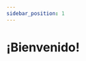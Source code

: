 ```yaml
---
sidebar_position: 1
---
```


# ¡Bienvenido!
<!--



¡Hola! 👋 Me alegra que hayas llegado a esta página de documentación. Aquí podrás explorar información relevante sobre algunos de los cursos que he tenido el gusto de impartir en la Universidad Icesi, como **Computación en Internet 2**, **Diseñando con Algoritmos** y, posiblemente, algunos temas fascinantes de **Inteligencia Artificial**. Mi objetivo es que encuentres aquí recursos útiles, explicaciones claras y ejemplos de código (propios y de la comunidad) que te ayuden a comprender mejor los conceptos que abordamos en clase.

---

## Sobre mí

Mi nombre es **Kevin David** y nací en 2001 en la ciudad de Cali, Colombia. Desde pequeño, la tecnología y la programación han sido mi pasión. Comencé mi formación en **Ingeniería de Sistemas** en la Universidad del Valle en 2018, donde adquirí una sólida base en áreas como:

- Programación
- Bases de datos
- Redes
- Sistemas operativos
- Inteligencia Artificial

En 2024, decidí continuar mi camino académico en la **Universidad Icesi**, enfocándome en **Inteligencia Artificial** y **Aprendizaje Automático** a través de una Maestría en Investigación, la cual estoy cursando actualmente.

Durante mis años de pregrado también tuve la oportunidad de ser monitor, apoyar a otros estudiantes y profundizar en temas avanzados de IA. Además, trabajé en el **Laboratorio Digital del Banco de Bogotá** en el área de autenticación de usuarios, donde pude aplicar mis conocimientos en desarrollo de software en un entorno profesional.

Actualmente además de mi rol como desarrollador en diferentes proyectos de la Universidad como el macro proyecto Digital Twin de la Planta Piloto y el sistema de encuestas de IAsLab, tengo la oportunidad de realizar labores de docencia en la Universidad Icesi.

---

## Contacto

¿Tienes preguntas, sugerencias o simplemente quieres conversar sobre tecnología? ¡No dudes en contactarme!

Puedes encontrarme en:
- **GitHub**: [Kelocoes](https://github.com/Kelocoes)
- **LinkedIn**: [Kevin David](https://www.linkedin.com/in/kevin-david-rodríguez-belalcázar-6276aa237/)
- **Correo electrónico**:
    - kevin.rodriguez109@gmail.com  
    - kevin.david.rodriguez@correounivalle.edu.co  
    - kdrodriguez@icesi.edu.co

---

## Áreas de interés

Actualmente, soy profesor en la Universidad Icesi en Cali, Colombia. Mis principales áreas de interés son:

- 🤖 Inteligencia Artificial
- 📈 Aprendizaje Automático
- 💻 Desarrollo de Software
- 🔬 Sistemas complejos
- 🧩 Modelos de optimización

---

## Cursos impartidos

Aquí puedes encontrar una lista de los cursos que he impartido y que están documentados en esta página:

- **Computación en Internet 2**
- **Diseñando con Algoritmos**

¡Espero que disfrutes el contenido y encuentres información valiosa para tu aprendizaje!

-->
